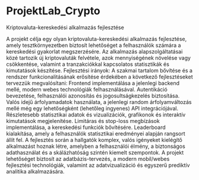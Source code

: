 # ProjektLab_Crypto
Kriptovaluta-kereskedési alkalmazás fejlesztése

A projekt célja egy olyan kriptovaluta-kereskedési alkalmazás fejlesztése, amely tesztkörnyezetben biztosít lehetőséget a felhasználók számára a kereskedési gyakorlat megszerzésére. Az alkalmazás alapszolgáltatásai közé tartozik új kriptovaluták felvétele, azok mennyiségének növelése vagy csökkentése, valamint a tranzakciókkal kapcsolatos statisztikák és kimutatások készítése. Fejlesztési irányok: A szakmai tartalom bővítése és a rendszer funkcionalitásának erősítése érdekében a következő fejlesztéseket tervezzük megvalósítani: Frontend implementálása a jelenlegi backend mellé, modern webes technológiák felhasználásával. Autentikáció bevezetése, felhasználói azonosítás és jogosultságkezelés biztosítása. Valós idejű árfolyamadatok használata, a jelenlegi random árfolyamváltozás mellé még egy lehetőségként (lehetőleg ingyenes) API integrációjával. Részletesebb statisztikai adatok és vizualizációk, grafikonok és interaktív kimutatások megjelenítése. Limitáras és stop-loss megbízások implementálása, a kereskedési funkciók bővítésére. Leaderboard kialakítása, amely a felhasználók statisztikai eredményei alapján rangsort állít fel. A fejlesztés során a hallgatók komplex, valós igényeket kielégítő alkalmazást hoznak létre, amelyben a felhasználói élmény, a biztonságos adathasználat és a skálázhatóság szintén kiemelt szempontok. A projekt lehetőséget biztosít az adatbázis-tervezés, a modern mobil/webes fejlesztési technológiák, valamint az adatvizualizáció és egyszerű prediktív analitika alkalmazására.
